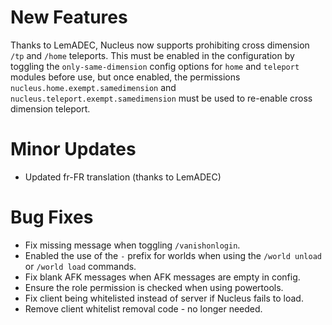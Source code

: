 # New Features

Thanks to LemADEC, Nucleus now supports prohibiting cross dimension `/tp` and `/home` teleports. 
This must be enabled in the configuration by toggling the `only-same-dimension` config options for `home` and `teleport`
modules before use, but once enabled, the permissions `nucleus.home.exempt.samedimension` and `nucleus.teleport.exempt.samedimension`
must be used to re-enable cross dimension teleport. 

# Minor Updates

* Updated fr-FR translation (thanks to LemADEC)

# Bug Fixes

* Fix missing message when toggling `/vanishonlogin`.
* Enabled the use of the `-` prefix for worlds when using the `/world unload` or `/world load` commands.
* Fix blank AFK messages when AFK messages are empty in config.
* Ensure the role permission is checked when using powertools.
* Fix client being whitelisted instead of server if Nucleus fails to load.
* Remove client whitelist removal code - no longer needed.